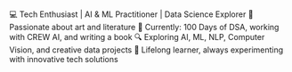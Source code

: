 💻 Tech Enthusiast | AI & ML Practitioner | Data Science Explorer
🎨 Passionate about art and literature
🚀 Currently: 100 Days of DSA, working with CREW AI, and writing a book
🔍 Exploring AI, ML, NLP, Computer Vision, and creative data projects
🌱 Lifelong learner, always experimenting with innovative tech solutions
